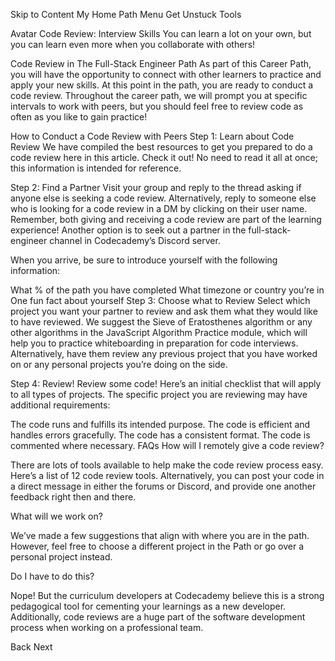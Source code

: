 Skip to Content
My Home
Path Menu
Get Unstuck
Tools


Avatar
Code Review: Interview Skills
You can learn a lot on your own, but you can learn even more when you collaborate with others!

Code Review in The Full-Stack Engineer Path
As part of this Career Path, you will have the opportunity to connect with other learners to practice and apply your new skills. At this point in the path, you are ready to conduct a code review. Throughout the career path, we will prompt you at specific intervals to work with peers, but you should feel free to review code as often as you like to gain practice!

How to Conduct a Code Review with Peers
Step 1: Learn about Code Review
We have compiled the best resources to get you prepared to do a code review here in this article. Check it out! No need to read it all at once; this information is intended for reference.

Step 2: Find a Partner
Visit your group and reply to the thread asking if anyone else is seeking a code review. Alternatively, reply to someone else who is looking for a code review in a DM by clicking on their user name. Remember, both giving and receiving a code review are part of the learning experience! Another option is to seek out a partner in the full-stack-engineer channel in Codecademy’s Discord server.

When you arrive, be sure to introduce yourself with the following information:

What % of the path you have completed
What timezone or country you’re in
One fun fact about yourself
Step 3: Choose what to Review
Select which project you want your partner to review and ask them what they would like to have reviewed. We suggest the Sieve of Eratosthenes algorithm or any other algorithms in the JavaScript Algorithm Practice module, which will help you to practice whiteboarding in preparation for code interviews. Alternatively, have them review any previous project that you have worked on or any personal projects you’re doing on the side.

Step 4: Review!
Review some code! Here’s an initial checklist that will apply to all types of projects. The specific project you are reviewing may have additional requirements:

The code runs and fulfills its intended purpose.
The code is efficient and handles errors gracefully.
The code has a consistent format.
The code is commented where necessary.
FAQs
How will I remotely give a code review?

There are lots of tools available to help make the code review process easy. Here’s a list of 12 code review tools. Alternatively, you can post your code in a direct message in either the forums or Discord, and provide one another feedback right then and there.

What will we work on?

We’ve made a few suggestions that align with where you are in the path. However, feel free to choose a different project in the Path or go over a personal project instead.

Do I have to do this?

Nope! But the curriculum developers at Codecademy believe this is a strong pedagogical tool for cementing your learnings as a new developer. Additionally, code reviews are a huge part of the software development process when working on a professional team.

Back
Next
